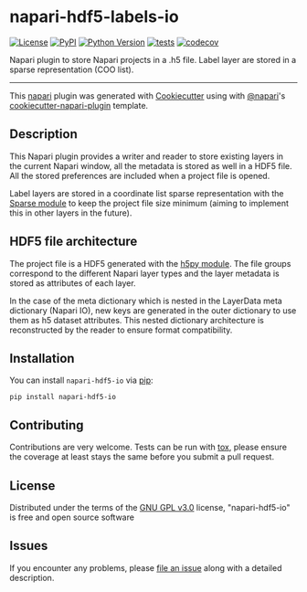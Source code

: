 # napari-hdf5-labels-io

[![License](https://img.shields.io/pypi/l/napari-hdf5-io.svg?color=green)](https://github.com/yapic/napari-hdf5-labels-io/raw/master/LICENSE)
[![PyPI](https://img.shields.io/pypi/v/napari-hdf5-io.svg?color=green)](https://pypi.org/project/napari-hdf5-labels-io)
[![Python Version](https://img.shields.io/pypi/pyversions/napari-hdf5-labels-io.svg?color=green)](https://python.org)
[![tests](https://github.com/yapic/napari-hdf5-labels-io/workflows/tests/badge.svg)](https://github.com/yapic/napari-hdf5-labels-io/actions)
[![codecov](https://codecov.io/gh/yapic/napari-hdf5-labels-io/branch/master/graph/badge.svg)](https://codecov.io/gh/yapic/napari-hdf5-labels-io)

Napari plugin to store Napari projects in a .h5 file. Label layer are stored in a sparse representation (COO list).

----------------------------------

This [napari] plugin was generated with [Cookiecutter] using with [@napari]'s [cookiecutter-napari-plugin] template.

<!--
Don't miss the full getting started guide to set up your new package:
https://github.com/napari/cookiecutter-napari-plugin#getting-started

and review the napari docs for plugin developers:
https://napari.org/docs/plugins/index.html
-->

## Description

This Napari plugin provides a writer and reader to store existing layers in the current Napari window, all the metadata is stored as well in a HDF5 file. All the stored preferences are included when a project file is opened.

Label layers are stored in a coordinate list sparse representation with the [Sparse module](https://sparse.pydata.org/) to keep the project file size minimum (aiming to implement this in other layers in the future).

## HDF5 file architecture

The project file is a HDF5 generated with the [h5py module](https://docs.h5py.org). The file groups correspond to the different Napari layer types and the layer metadata is stored as attributes of each layer.

In the case of the meta dictionary which is nested in the LayerData meta dictionary (Napari IO), new keys are generated in the outer dictionary to use them as h5 dataset attributes. This nested dictionary architecture is reconstructed by the reader to ensure format compatibility.

## Installation

You can install `napari-hdf5-io` via [pip]:

    pip install napari-hdf5-io

## Contributing

Contributions are very welcome. Tests can be run with [tox], please ensure
the coverage at least stays the same before you submit a pull request.

## License

Distributed under the terms of the [GNU GPL v3.0] license,
"napari-hdf5-io" is free and open source software

## Issues

If you encounter any problems, please [file an issue] along with a detailed description.

[napari]: https://github.com/napari/napari
[Cookiecutter]: https://github.com/audreyr/cookiecutter
[@napari]: https://github.com/napari
[MIT]: http://opensource.org/licenses/MIT
[BSD-3]: http://opensource.org/licenses/BSD-3-Clause
[GNU GPL v3.0]: http://www.gnu.org/licenses/gpl-3.0.txt
[GNU LGPL v3.0]: http://www.gnu.org/licenses/lgpl-3.0.txt
[Apache Software License 2.0]: http://www.apache.org/licenses/LICENSE-2.0
[Mozilla Public License 2.0]: https://www.mozilla.org/media/MPL/2.0/index.txt
[cookiecutter-napari-plugin]: https://github.com/napari/cookiecutter-napari-plugin
[file an issue]: https://github.com/yapic/napari-hdf5-labels-io/issues
[napari]: https://github.com/napari/napari
[tox]: https://tox.readthedocs.io/en/latest/
[pip]: https://pypi.org/project/pip/
[PyPI]: https://pypi.org/

